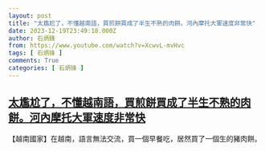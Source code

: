 ```yaml
---
layout: post
title: "太尷尬了，不懂越南語，買煎餅買成了半生不熟的肉餅。河內摩托大軍速度非常快"
date: 2023-12-19T23:49:18.000Z
author: 石炳鋒
from: https://www.youtube.com/watch?v=XcwvL-mvHvc
tags: [ 石炳锋 ]
comments: True
categories: [ 石炳锋 ]
---
```

<!--1703029758000-->
[太尷尬了，不懂越南語，買煎餅買成了半生不熟的肉餅。河內摩托大軍速度非常快](https://www.youtube.com/watch?v=XcwvL-mvHvc)
------

<div>
【越南國家】在越南，語言無法交流，買一個早餐吃，居然買了一個生的豬肉餅。
</div>
